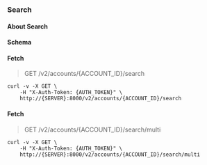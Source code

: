 ### Search

#### About Search

#### Schema



#### Fetch

> GET /v2/accounts/{ACCOUNT_ID}/search

```shell
curl -v -X GET \
    -H "X-Auth-Token: {AUTH_TOKEN}" \
    http://{SERVER}:8000/v2/accounts/{ACCOUNT_ID}/search
```

#### Fetch

> GET /v2/accounts/{ACCOUNT_ID}/search/multi

```shell
curl -v -X GET \
    -H "X-Auth-Token: {AUTH_TOKEN}" \
    http://{SERVER}:8000/v2/accounts/{ACCOUNT_ID}/search/multi
```

